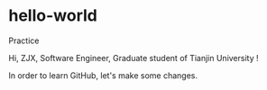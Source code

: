 # hello-world
Practice

Hi, ZJX, Software Engineer, Graduate student of Tianjin University !

In order to learn GitHub, let's make some changes.
